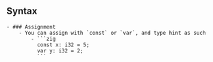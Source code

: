 ## Syntax
	- ### Assignment
		- You can assign with `const` or `var`, and type hint as such
			- ```zig
			  const x: i32 = 5;
			  var y: i32 = 2;
			  ```